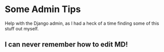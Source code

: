 Some Admin Tips
===============
Help with the Django admin, as I had a heck of a time finding some of this stuff out myself.

I can never remember how to edit MD!
------------------------------------